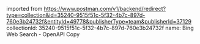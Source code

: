 imported from https://www.postman.com/v1/backend/redirect?type=collection&id=35240-9515f51c-5f32-4b7c-897d-760e3b24732f&entityId=49778&publisherType=team&publisherId=37129
collectionId: 35240-9515f51c-5f32-4b7c-897d-760e3b24732f
name: Bing Web Search - OpenAPI Copy